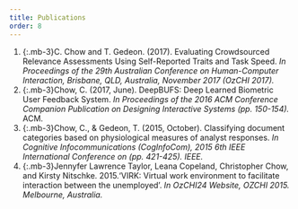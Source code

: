 ```yaml
---
title: Publications
order: 8
---
```

1. {:.mb-3}C. Chow and T. Gedeon. (2017). Evaluating Crowdsourced Relevance Assessments Using Self-Reported Traits and Task Speed. *In Proceedings of the 29th Australian Conference on Human-Computer Interaction, Brisbane, QLD, Australia, November 2017 (OzCHI 2017).*
1. {:.mb-3}Chow, C. (2017, June). DeepBUFS: Deep Learned Biometric User Feedback System. *In Proceedings of the 2016 ACM Conference Companion Publication on Designing Interactive Systems (pp. 150-154).* ACM.
1. {:.mb-3}Chow, C., & Gedeon, T. (2015, October). Classifying document categories based on physiological measures of analyst responses. *In Cognitive Infocommunications (CogInfoCom), 2015 6th IEEE International Conference on (pp. 421-425). IEEE.*
1. {:.mb-3}Jennyfer Lawrence Taylor, Leana Copeland, Christopher Chow, and Kirsty Nitschke. 2015.‘VIRK: Virtual work environment to facilitate interaction between the unemployed’. *In OzCHI24 Website, OZCHI 2015. Melbourne, Australia.*

<!-- https://www.ozchi24.org/wp-content/uploads/2015/10/The-Normans.pdf -->